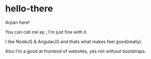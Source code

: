# hello-there

Arpan here!

You can call me ap ; I'm just fine with it.

I like NodeJS & AngularJS and thats what makes feel good(really).

Also I'm a good at frontend of websites, yes not without bootstraps.
